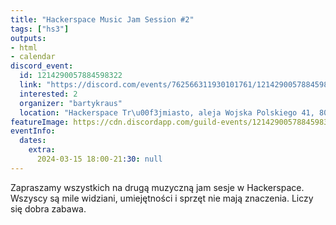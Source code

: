```yaml
---
title: "Hackerspace Music Jam Session #2"
tags: ["hs3"]
outputs:
- html
- calendar
discord_event:
  id: 1214290057884598322
  link: "https://discord.com/events/762566311930101761/1214290057884598322"
  interested: 2
  organizer: "bartykraus"
  location: "Hackerspace Tr\u00f3jmiasto, aleja Wojska Polskiego 41, 80-268 Gda\u0144sk"
featureImage: https://cdn.discordapp.com/guild-events/1214290057884598322/69f6ed82633d5bf44e4a6f552add540e.png?size=1024
eventInfo:
  dates:
    extra:
      2024-03-15 18:00-21:30: null
---
```

Zapraszamy wszystkich na drugą muzyczną jam sesje w Hackerspace. Wszyscy są mile widziani, umiejętności i sprzęt nie mają znaczenia. Liczy się dobra zabawa.
